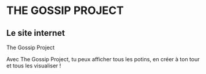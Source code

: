 # THE GOSSIP PROJECT


## Le site internet
The Gossip Project

Avec The Gossip Project, tu peux afficher tous les potins, en créer à ton tour et tous les visualiser ! 


